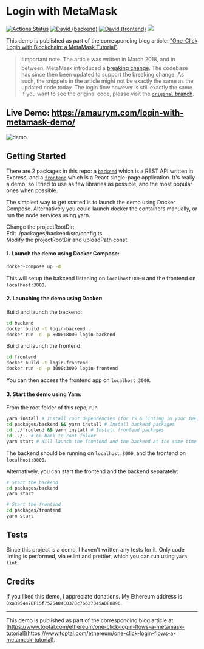 # Login with MetaMask

[![Actions Status](https://github.com/amaurym/login-with-metamask-demo/workflows/pr/badge.svg)](https://github.com/amaurym/login-with-metamask-demo/actions)
[![David (backend)](<https://img.shields.io/david/amaurym/login-with-metamask-demo.svg?label=deps%20(backend)&path=packages/backend>)](https://david-dm.org/amaurym/login-with-metamask-demo?path=packages/backend)
[![David (frontend)](<https://img.shields.io/david/amaurym/login-with-metamask-demo.svg?label=deps%20(frontend)&path=packages/frontend>)](https://david-dm.org/amaurym/login-with-metamask-demo?path=packages/frontend)
[![](https://img.shields.io/badge/Buy%20me%20a%20tree-%F0%9F%8C%B3-lightgreen)](https://offset.earth/amaurym)

This demo is published as part of the corresponding blog article: ["One-Click Login with Blockchain: a MetaMask Tutorial"](https://www.toptal.com/ethereum/one-click-login-flows-a-metamask-tutorial).

> ❗Important note. The article was written in March 2018, and in between, MetaMask introduced a [breaking change](https://medium.com/metamask/https-medium-com-metamask-breaking-change-injecting-web3-7722797916a8). The codebase has since then been updated to support the breaking change. As such, the snippets in the article might not be exactly the same as the updated code today. The login flow however is still exactly the same. If you want to see the original code, please visit the [`original` branch](https://github.com/amaurym/login-with-metamask-demo/tree/original).

## Live Demo: https://amaurym.com/login-with-metamask-demo/

![demo](https://uploads.toptal.io/blog/image/125794/toptal-blog-image-1522395423193-b3227ea1f43c6cbb9f78e090bd7bb2ee.gif)

## Getting Started

There are 2 packages in this repo: a [`backend`](./packages/backend) which is a REST API written in Express, and a [`frontend`](./packages/frontend) which is a React single-page application. It's really a demo, so I tried to use as few libraries as possible, and the most popular ones when possible.

The simplest way to get started is to launch the demo using Docker Compose. Alternatively you could launch docker the containers manually, or run the node services using yarn.

Change the projectRootDir:  
Edit  ./packages/backend/src/config.ts  
Modify the projectRootDir and uploadPath const.  

#### 1. Launch the demo using Docker Compose:

```bash
docker-compose up -d
```

This will setup the bakcend listening on `localhost:8000` and the frontend on `localhost:3000`.

#### 2. Launching the demo using Docker:

Build and launch the backend:

```bash
cd backend
docker build -t login-backend .
docker run -d -p 8000:8000 login-backend
```

Build and launch the frontend:

```bash
cd frontend
docker build -t login-frontend .
docker run -d -p 3000:3000 login-frontend
```

You can then access the frontend app on `localhost:3000`.

#### 3. Start the demo using Yarn:

From the root folder of this repo, run

```bash
yarn install # Install root dependencies (for TS & linting in your IDE)
cd packages/backend && yarn install # Install backend packages
cd ../frontend && yarn install # Install frontend packages
cd ../.. # Go back to root folder
yarn start # Will launch the frontend and the backend at the same time
```

The backend should be running on `localhost:8000`, and the frontend on `localhost:3000`.

Alternatively, you can start the frontend and the backend separately:

```bash
# Start the backend
cd packages/backend
yarn start

# Start the frontend
cd packages/frontend
yarn start
```

## Tests

Since this project is a demo, I haven't written any tests for it. Only code linting is performed, via eslint and prettier, which you can run using `yarn lint`.

## Credits

If you liked this demo, I appreciate donations. My Ethereum address is `0xa395447BF15f7525484C0378c76627D45ADE0B96`.

---

This demo is published as part of the corresponding blog article at [https://www.toptal.com/ethereum/one-click-login-flows-a-metamask-tutorial](https://www.toptal.com/ethereum/one-click-login-flows-a-metamask-tutorial).
